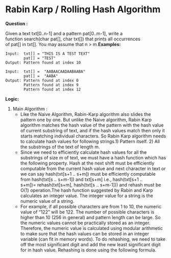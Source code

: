 # Rabin Karp / Rolling Hash Algorithm

**Question :**

Given a text txt[0..n-1] and a pattern pat[0..m-1], write a function search(char pat[], char txt[]) that prints all occurrences of pat[] in txt[]. You may assume that n > m.**Examples:**

```
Input:  txt[] = "THIS IS A TEST TEXT"
        pat[] = "TEST"
Output: Pattern found at index 10

Input:  txt[] =  "AABAACAADAABAABA"
        pat[] =  "AABA"
Output: Pattern found at index 0
        Pattern found at index 9
        Pattern found at index 12
```

**Logic:**

1. Main Algorithm :
    - Like the Naive Algorithm, Rabin-Karp algorithm also slides the pattern one by one. But unlike the Naive algorithm, Rabin Karp algorithm matches the hash value of the pattern with the hash value of current substring of text, and if the hash values match then only it starts matching individual characters. So Rabin Karp algorithm needs to calculate hash values for following strings.1) Pattern itself. 2) All the substrings of the text of length m.
    - Since we need to efficiently calculate hash values for all the substrings of size m of text, we must have a hash function which has the following property. Hash at the next shift must be efficiently computable from the current hash value and next character in text or we can say hash(txt[s+1 .. s+m]) must be efficiently computable from hash(txt[s .. s+m-1]) and txt[s+m] i.e., hash(txt[s+1 .. s+m])= rehash(txt[s+m], hash(txt[s .. s+m-1])) and rehash must be O(1) operation.The hash function suggested by Rabin and Karp calculates an integer value. The integer value for a string is the numeric value of a string.
    - For example, if all possible characters are from 1 to 10, the numeric value of “122” will be 122. The number of possible characters is higher than 10 (256 in general) and pattern length can be large. So the numeric values cannot be practically stored as an integer. Therefore, the numeric value is calculated using modular arithmetic to make sure that the hash values can be stored in an integer variable (can fit in memory words). To do rehashing, we need to take off the most significant digit and add the new least significant digit for in hash value. Rehashing is done using the following formula.